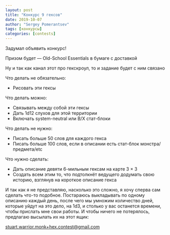 ```yaml
---
layout: post
title: "Конкурс 9 гексов"
date: 2019-10-07
author: "Sergey Pomerantsev"
tags: [конкурсы]
categories: [contests]
---
```


Задумал объявить конкурс!

Призом будет — Old-School Essentials в бумаге с доставкой 

Ну и так как канал этот про гекскроул, то и задание будет с ним связано

Что делать не обязательно:

- Рисовать эти гексы

Что делать можно:

- Связывать между собой эти гексы
- Дать 1d12 слухов для этой территории
- Включать system-neutral или B/X стат-блоки

Что делать не нужно:

- Писать больше 50 слов для каждого гекса
- Писать больше 100 слов, если в описании есть стат-блок монстра/предмета/etc

Что нужно сделать:

- Дать описание девяти 6-мильным гексам на карте 3 × 3
- Создать всем этим то, что подтолкнёт ведущего додумать свою историю, взглянув на короткое описание гекса

И так как я не представляю, насколько это сложно, я хочу сперва сам сделать что-то подобное. Постараюсь выкладывать по одному описанию каждый день, после чего мы умножим количество дней, которые уйдут на это дело, на 1d3, и столько у вас останется времени, чтобы прислать мне свои работы. И чтобы ничего не потерялось, предлагаю высылать их на этот ящик: 

stuart.warrior.monk+hex.contest@gmail.com
